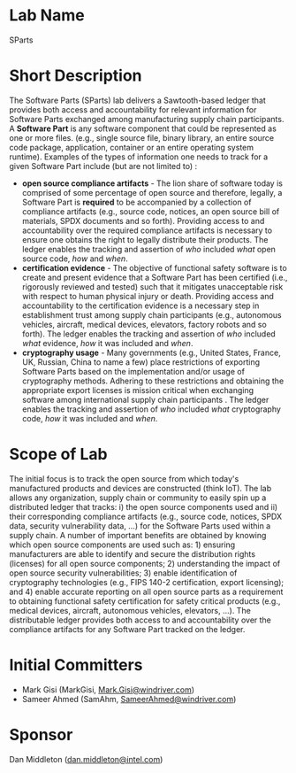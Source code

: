 # Lab Name

SParts

# Short Description

The Software Parts (SParts) lab delivers a Sawtooth-based ledger that provides both access and accountability for relevant information for Software Parts exchanged among  manufacturing supply chain participants. A **Software Part** is any software component that could be represented as one or more files.  (e.g., single source file, binary library, an entire source code  package, application, container or an entire operating system runtime). Examples of the types of information one needs to track for a given Software Part include (but are not limited to) :

- **open source compliance artifacts** - The lion share of software today is comprised of some percentage of open source and therefore, legally, a Software Part is **required** to be accompanied by a collection of compliance artifacts (e.g., source code, notices, an open source bill of materials, SPDX documents and so forth). Providing access to and accountability over the required compliance artifacts  is necessary to ensure one obtains the right to legally distribute their products.  The ledger enables the tracking and assertion of *who* included *what* open source code, *how* and *when*.
- **certification evidence** - The objective of functional safety software is to create and present evidence that a Software Part has been certified  (i.e., rigorously reviewed and tested) such that it mitigates unacceptable risk with respect to human physical injury or death. Providing access and accountability to the certification evidence is a necessary step in establishment trust among supply chain participants (e.g., autonomous vehicles, aircraft, medical devices, elevators, factory robots and so forth). The ledger enables the tracking and assertion of *who* included *what* evidence, *how* it was included and *when*. 
- **cryptography usage** - Many governments (e.g., United States, France, UK, Russian, China to name a few)  place restrictions of exporting Software Parts based on the implementation and/or usage of cryptography methods. Adhering to these restrictions and obtaining the  appropriate export licenses is mission critical when exchanging software among international supply chain participants . The ledger enables the tracking and assertion of *who* included *what* cryptography code, *how* it was included and *when*. 

# Scope of Lab

The initial focus is to track the open source from which today's manufactured products and devices are constructed (think IoT). The lab allows any organization, supply chain or community to easily spin up a distributed ledger that tracks: i) the open source components used and ii) their corresponding compliance artifacts (e.g., source code, notices, SPDX data, security vulnerability data, …) for the Software Parts used within a supply chain. A number of important benefits are obtained by knowing which open source components are used such as: 1) ensuring manufacturers are able to identify and secure the distribution rights (licenses) for all open source components; 2) understanding the impact of open source security vulnerabilities; 3) enable identification of cryptography technologies (e.g., FIPS 140-2 certification, export licensing); and 4) enable accurate reporting on all open source parts as a requirement to obtaining functional safety certification for safety critical products (e.g., medical devices, aircraft, autonomous vehicles, elevators, …). The distributable ledger provides both access to and accountability over the compliance artifacts for any Software Part tracked on the ledger. 

# Initial Committers

* Mark Gisi (MarkGisi, Mark.Gisi@windriver.com)
* Sameer Ahmed (SamAhm, SameerAhmed@windriver.com)

# Sponsor

Dan Middleton (dan.middleton@intel.com)

